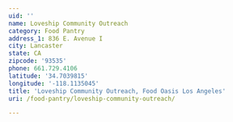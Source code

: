 ```yaml
---
uid: ''
name: Loveship Community Outreach
category: Food Pantry
address_1: 836 E. Avenue I
city: Lancaster
state: CA
zipcode: '93535'
phone: 661.729.4106
latitude: '34.7039815'
longitude: '-118.1135045'
title: 'Loveship Community Outreach, Food Oasis Los Angeles'
uri: /food-pantry/loveship-community-outreach/

---
```

